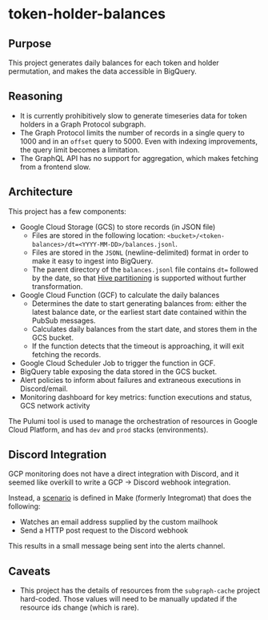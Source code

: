 # token-holder-balances

## Purpose

This project generates daily balances for each token and holder permutation, and makes the data accessible in BigQuery.

## Reasoning

- It is currently prohibitively slow to generate timeseries data for token holders in a Graph Protocol subgraph.
- The Graph Protocol limits the number of records in a single query to 1000 and in an `offset` query to 5000. Even with indexing improvements, the query limit becomes a limitation.
- The GraphQL API has no support for aggregation, which makes fetching from a frontend slow.

## Architecture

This project has a few components:

- Google Cloud Storage (GCS) to store records (in JSON file)
  - Files are stored in the following location: `<bucket>/<token-balances>/dt=<YYYY-MM-DD>/balances.jsonl`.
  - Files are stored in the `JSONL` (newline-delimited) format in order to make it easy to ingest into BigQuery.
  - The parent directory of the `balances.jsonl` file contains `dt=` followed by the date, so that [Hive partitioning](https://cloud.google.com/bigquery/docs/hive-partitioned-queries-gcs#supported_data_layouts) is supported without further transformation.
- Google Cloud Function (GCF) to calculate the daily balances
  - Determines the date to start generating balances from: either the latest balance date, or the earliest start date contained within the PubSub messages.
  - Calculates daily balances from the start date, and stores them in the GCS bucket.
  - If the function detects that the timeout is approaching, it will exit fetching the records.
- Google Cloud Scheduler Job to trigger the function in GCF.
- BigQuery table exposing the data stored in the GCS bucket.
- Alert policies to inform about failures and extraneous executions in Discord/email.
- Monitoring dashboard for key metrics: function executions and status, GCS network activity

The Pulumi tool is used to manage the orchestration of resources in Google Cloud Platform, and has `dev` and `prod` stacks (environments).

## Discord Integration

GCP monitoring does not have a direct integration with Discord, and it seemed like overkill to write a GCP -> Discord webhook integration.

Instead, a [scenario](https://us1.make.com/126792/scenarios/446857/edit) is defined in Make (formerly Integromat) that does the following:

- Watches an email address supplied by the custom mailhook
- Send a HTTP post request to the Discord webhook

This results in a small message being sent into the alerts channel.

## Caveats

- This project has the details of resources from the `subgraph-cache` project hard-coded. Those values will need to be manually updated if the resource ids change (which is rare).
